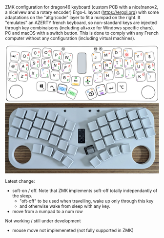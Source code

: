 ZMK configuration for dragon46 keyboard (custom PCB with a nice!nanov2, a nice!vew and a rotary encoder)
Ergo-L layout (https://ergol.org) with some adaptations on the "altgr/code" layer to fit a numpad on the right.
It "emulates" an AZERTY french keyboard, so non-standard keys are injected through key combinaisons (including alt+xxx for Windows specific chars). PC and macOS with a switch button. This is done to comply with any French computer without any configuration (including virtual machines).

![](dragon46.png)
![](dragon46.jpg)

Latest change:
- soft-on / off. Note that ZMK implements soft-off totally independantly of the sleep.
  - "oft-off" to be used when travelling, wake up only through this key
  - and otherwise wake from sleep with any key.
- move from a numpad to a num row

Not working / still under development
- mouse move not implemeneted (not fully supported in ZMK)
